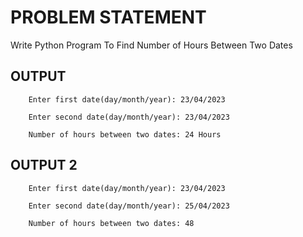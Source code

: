# PROBLEM STATEMENT

Write Python Program To Find Number of Hours Between Two Dates

## OUTPUT
        Enter first date(day/month/year): 23/04/2023

        Enter second date(day/month/year): 23/04/2023

        Number of hours between two dates: 24 Hours

## OUTPUT 2
        Enter first date(day/month/year): 23/04/2023

        Enter second date(day/month/year): 25/04/2023

        Number of hours between two dates: 48